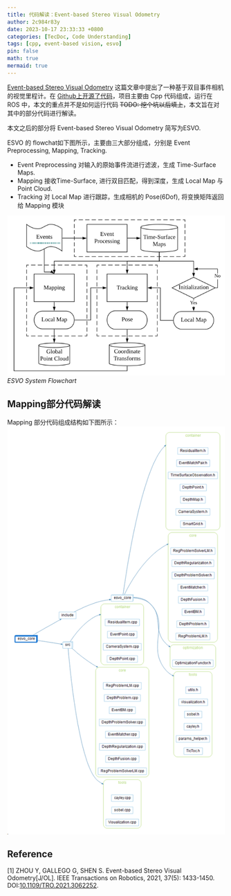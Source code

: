 ```yaml
---
title: 代码解读：Event-based Stereo Visual Odometry
author: 2c984r83y
date: 2023-10-17 23:33:33 +0800
categories: [TecDoc, Code Understanding]
tags: [cpp, event-based vision, esvo]
pin: false
math: true
mermaid: true
---
```

[Event-based Stereo Visual Odometry](https://doi.org/10.1109/TRO.2021.3062252) 这篇文章中提出了一种基于双目事件相机的视觉里程计。在 [Github上开源了代码](https://github.com/HKUST-Aerial-Robotics/ESVO.git)，项目主要由 Cpp 代码组成，运行在 ROS 中，本文的重点并不是如何运行代码 ~~TODO: 挖个坑以后填上~~，本文旨在对其中的部分代码进行解读。

本文之后的部分将 Event-based Stereo Visual Odometry 简写为ESVO.

ESVO 的 flowchat如下图所示，主要由三大部分组成，分别是 Event Preprocessing, Mapping, Tracking.

* Event Preprocessing
  对输入的原始事件流进行滤波，生成 Time-Surface Maps.
* Mapping
  接收Time-Surface, 进行双目匹配，得到深度，生成 Local Map 与 Point Cloud.
* Tracking
  对 Local Map 进行跟踪，生成相机的 Pose(6Dof), 将变换矩阵返回给 Mapping 模块

![20231019162018](https://raw.githubusercontent.com/2c984r83y/2c984r83y.github.io/master/images/20231019162018.png)
_ESVO System Flowchart_

## Mapping部分代码解读

 Mapping 部分代码组成结构如下图所示：
![20231019163227](https://raw.githubusercontent.com/2c984r83y/2c984r83y.github.io/master/images/20231019163227.png)

## Reference

[1] ZHOU Y, GALLEGO G, SHEN S. Event-based Stereo Visual Odometry[J/OL]. IEEE Transactions on Robotics, 2021, 37(5): 1433-1450. DOI:[10.1109/TRO.2021.3062252](https://doi.org/10.1109/TRO.2021.3062252).
